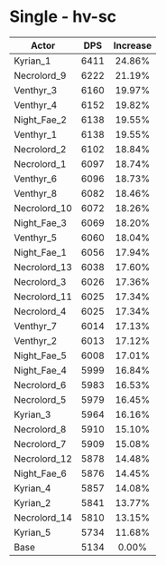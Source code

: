 # Single - hv-sc
| Actor | DPS | Increase |
|---|:---:|:---:|
|Kyrian_1|6411|24.86%|
|Necrolord_9|6222|21.19%|
|Venthyr_3|6160|19.97%|
|Venthyr_4|6152|19.82%|
|Night_Fae_2|6138|19.55%|
|Venthyr_1|6138|19.55%|
|Necrolord_2|6102|18.84%|
|Necrolord_1|6097|18.74%|
|Venthyr_6|6096|18.73%|
|Venthyr_8|6082|18.46%|
|Necrolord_10|6072|18.26%|
|Night_Fae_3|6069|18.20%|
|Venthyr_5|6060|18.04%|
|Night_Fae_1|6056|17.94%|
|Necrolord_13|6038|17.60%|
|Necrolord_3|6026|17.36%|
|Necrolord_11|6025|17.34%|
|Necrolord_4|6025|17.34%|
|Venthyr_7|6014|17.13%|
|Venthyr_2|6013|17.12%|
|Night_Fae_5|6008|17.01%|
|Night_Fae_4|5999|16.84%|
|Necrolord_6|5983|16.53%|
|Necrolord_5|5979|16.45%|
|Kyrian_3|5964|16.16%|
|Necrolord_8|5910|15.10%|
|Necrolord_7|5909|15.08%|
|Necrolord_12|5878|14.48%|
|Night_Fae_6|5876|14.45%|
|Kyrian_4|5857|14.08%|
|Kyrian_2|5841|13.77%|
|Necrolord_14|5810|13.15%|
|Kyrian_5|5734|11.68%|
|Base|5134|0.00%|
